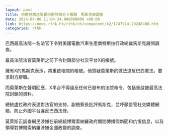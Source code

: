 ```yaml
---
layout: post
title: 拒應巴西法院要求刪除部分Ｘ帳號　馬斯克被調查
date: 2024-04-08 11:04:24.000000000 +08:00
link: https://news.rthk.hk/rthk/ch/component/k2/1747914-20240408.htm
categories: rthk
---
```


巴西最高法院一名法官下令對美國電動汽車生產商特斯拉行政總裁馬斯克展開調查。

最高法院法官莫萊斯之前下令封鎖部分社交平台X的帳號。

擁有X的馬斯克表示，將重啟相關的帳號。他質疑莫萊斯的做法違反巴西憲法，要求對方辭職。

而莫萊斯在聲明回應，X平台不得違反任何已發布的法院命令，包括重啟被最高法院封鎖的資料。

總統盧拉政府表達對法官的支持，副檢察長批評馬斯克，並呼籲監管社交媒體網絡，防止外國平台違反巴西法律。

莫萊斯正調查網民涉嫌在前總統博爾索納羅政府期間傳播假新聞和仇恨信息，以及領導對博爾索納羅涉嫌企圖政變的調查。
